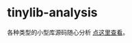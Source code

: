 # tinylib-analysis

各种类型的小型库源码随心分析 [点这里查看](https://www.haiweilian.com/blogs/node/tinylib-analysis/guide.html)。
